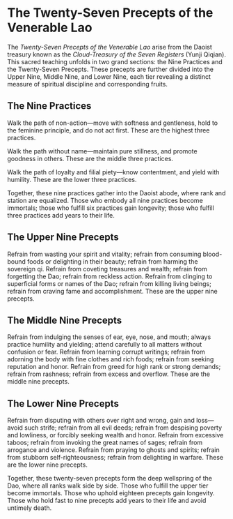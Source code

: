 # The Twenty-Seven Precepts of the Venerable Lao

The *Twenty-Seven Precepts of the Venerable Lao* arise from the Daoist treasury known as the *Cloud-Treasury of the Seven Registers* (Yunji Qiqian). This sacred teaching unfolds in two grand sections: the Nine Practices and the Twenty-Seven Precepts. These precepts are further divided into the Upper Nine, Middle Nine, and Lower Nine, each tier revealing a distinct measure of spiritual discipline and corresponding fruits.

## The Nine Practices

Walk the path of non-action—move with softness and gentleness, hold to the feminine principle, and do not act first. These are the highest three practices.

Walk the path without name—maintain pure stillness, and promote goodness in others. These are the middle three practices.

Walk the path of loyalty and filial piety—know contentment, and yield with humility. These are the lower three practices.

Together, these nine practices gather into the Daoist abode, where rank and station are equalized. Those who embody all nine practices become immortals; those who fulfill six practices gain longevity; those who fulfill three practices add years to their life.

## The Upper Nine Precepts

Refrain from wasting your spirit and vitality; refrain from consuming blood-bound foods or delighting in their beauty; refrain from harming the sovereign qi. Refrain from coveting treasures and wealth; refrain from forgetting the Dao; refrain from reckless action. Refrain from clinging to superficial forms or names of the Dao; refrain from killing living beings; refrain from craving fame and accomplishment. These are the upper nine precepts.

## The Middle Nine Precepts

Refrain from indulging the senses of ear, eye, nose, and mouth; always practice humility and yielding; attend carefully to all matters without confusion or fear. Refrain from learning corrupt writings; refrain from adorning the body with fine clothes and rich foods; refrain from seeking reputation and honor. Refrain from greed for high rank or strong demands; refrain from rashness; refrain from excess and overflow. These are the middle nine precepts.

## The Lower Nine Precepts

Refrain from disputing with others over right and wrong, gain and loss—avoid such strife; refrain from all evil deeds; refrain from despising poverty and lowliness, or forcibly seeking wealth and honor. Refrain from excessive taboos; refrain from invoking the great names of sages; refrain from arrogance and violence. Refrain from praying to ghosts and spirits; refrain from stubborn self-righteousness; refrain from delighting in warfare. These are the lower nine precepts.

Together, these twenty-seven precepts form the deep wellspring of the Dao, where all ranks walk side by side. Those who fulfill the upper tier become immortals. Those who uphold eighteen precepts gain longevity. Those who hold fast to nine precepts add years to their life and avoid untimely death.